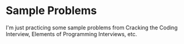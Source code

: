 # Sample Problems

I'm just practicing some sample problems from Cracking the Coding Interview, Elements of Programming Interviews, etc.
